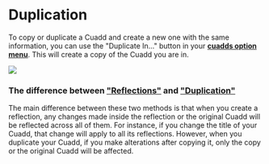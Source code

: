 # Duplication

To copy or duplicate a Cuadd and create a new one with the same information, you can use the "Duplicate In..." button in your [**cuadds option menu**](./CuaddOptionMenu.md). This will create a copy of the Cuadd you are in.

 <img src="https://res.cloudinary.com/deruwllkv/image/upload/v1695935081/Screen_Shot_2023-09-28_at_17.03.28.png" className="image-1"></img> 

### The difference between ["Reflections"](./Reflections.md) and ["Duplication"](./Duplication.md)

The main difference between these two methods is that when you create a reflection, any changes made inside the reflection or the original Cuadd will be reflected across all of them. For instance, if you change the title of your Cuadd, that change will apply to all its reflections. However, when you duplicate your Cuadd, if you make alterations after copying it, only the copy or the original Cuadd will be affected.
